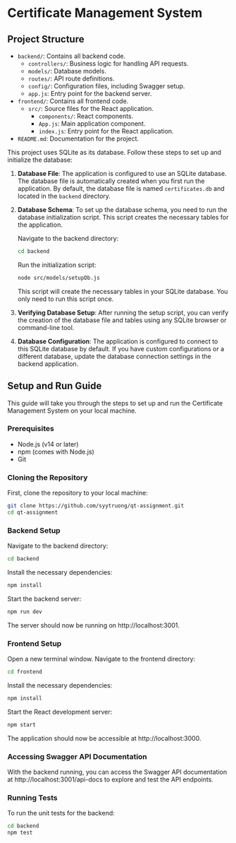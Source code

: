 # Certificate Management System

## Project Structure

- `backend/`: Contains all backend code.
  - `controllers/`: Business logic for handling API requests.
  - `models/`: Database models.
  - `routes/`: API route definitions.
  - `config/`: Configuration files, including Swagger setup.
  - `app.js`: Entry point for the backend server.
- `frontend/`: Contains all frontend code.
  - `src/`: Source files for the React application.
    - `components/`: React components.
    - `App.js`: Main application component.
    - `index.js`: Entry point for the React application.
- `README.md`: Documentation for the project.

This project uses SQLite as its database. Follow these steps to set up and initialize the database:

1. **Database File**: The application is configured to use an SQLite database. The database file is automatically created when you first run the application. By default, the database file is named `certificates.db` and located in the `backend` directory.

2. **Database Schema**: To set up the database schema, you need to run the database initialization script. This script creates the necessary tables for the application.

    Navigate to the backend directory:

    ```bash
    cd backend
    ```

    Run the initialization script:

    ```bash
    node src/models/setupDb.js
    ```

    This script will create the necessary tables in your SQLite database. You only need to run this script once.

3. **Verifying Database Setup**: After running the setup script, you can verify the creation of the database file and tables using any SQLite browser or command-line tool.

4. **Database Configuration**: The application is configured to connect to this SQLite database by default. If you have custom configurations or a different database, update the database connection settings in the backend application.

## Setup and Run Guide

This guide will take you through the steps to set up and run the Certificate Management System on your local machine.

### Prerequisites

- Node.js (v14 or later)
- npm (comes with Node.js)
- Git

### Cloning the Repository

First, clone the repository to your local machine:

```bash
git clone https://github.com/syytruong/qt-assignment.git
cd qt-assignment
```

### Backend Setup
Navigate to the backend directory:

```bash
cd backend
```

Install the necessary dependencies:

```bash
npm install
```

Start the backend server:
```bash
npm run dev
```
The server should now be running on http://localhost:3001.

### Frontend Setup
Open a new terminal window. Navigate to the frontend directory:

```bash
cd frontend
```

Install the necessary dependencies:

```bash
npm install
```

Start the React development server:
```bash
npm start
```

The application should now be accessible at http://localhost:3000.

### Accessing Swagger API Documentation
With the backend running, you can access the Swagger API documentation at http://localhost:3001/api-docs to explore and test the API endpoints.

### Running Tests

To run the unit tests for the backend:

```bash
cd backend
npm test
```